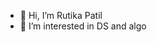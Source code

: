- 👋 Hi, I’m Rutika Patil
- 👀 I’m interested in DS and algo

<!---
Rutika2310/Rutika2310 is a ✨ special ✨ repository because its `README.md` (this file) appears on your GitHub profile.
You can click the Preview link to take a look at your changes.
--->
